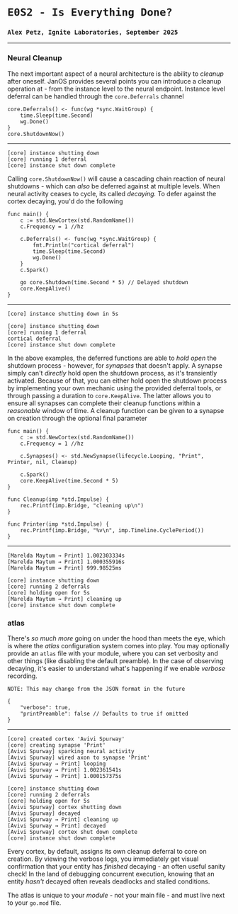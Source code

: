 # `E0S2 - Is Everything Done?`
### `Alex Petz, Ignite Laboratories, September 2025`

---

### Neural Cleanup

The next important aspect of a neural architecture is the ability to _cleanup_ after oneself.  JanOS provides several
points you can introduce a cleanup operation at - from the instance level to the neural endpoint.  Instance level
deferral can be handled through the `core.Deferrals` channel

	core.Deferrals() <- func(wg *sync.WaitGroup) {
		time.Sleep(time.Second)
		wg.Done()
	}
	core.ShutdownNow()
---
    [core] instance shutting down
    [core] running 1 deferral
    [core] instance shut down complete

Calling `core.ShutdownNow()` will cause a cascading chain reaction of neural shutdowns - which can _also_ be deferred
against at multiple levels.  When neural activity ceases to cycle, its called _decaying._  To defer against the cortex 
decaying, you'd do the following

    func main() {
        c := std.NewCortex(std.RandomName())
        c.Frequency = 1 //hz

        c.Deferrals() <- func(wg *sync.WaitGroup) {
            fmt.Println("cortical deferral")
            time.Sleep(time.Second)
            wg.Done()
        }
        c.Spark()
    
        go core.Shutdown(time.Second * 5) // Delayed shutdown
        core.KeepAlive()
    }
---
    [core] instance shutting down in 5s
    
    [core] instance shutting down
    [core] running 1 deferral
    cortical deferral
    [core] instance shut down complete

In the above examples, the deferred functions are able to _hold open_ the shutdown process - however, for _synapses_
that doesn't apply.  A synapse simply can't _directly_ hold open the shutdown process, as it's transiently activated.
Because of that, you can either hold open the shutdown process by implementing your own mechanic using the provided 
deferral tools, or through passing a duration to `core.KeepAlive`.  The latter allows you to ensure all synapses can 
complete their cleanup functions within a _reasonable_ window of time.  A cleanup function can be given to a synapse
on creation through the optional final parameter

    func main() {
        c := std.NewCortex(std.RandomName())
        c.Frequency = 1 //hz
    
        c.Synapses() <- std.NewSynapse(lifecycle.Looping, "Print", Printer, nil, Cleanup)
    
        c.Spark()
        core.KeepAlive(time.Second * 5)
    }
    
    func Cleanup(imp *std.Impulse) {
        rec.Printf(imp.Bridge, "cleaning up\n")
    }
    
    func Printer(imp *std.Impulse) {
        rec.Printf(imp.Bridge, "%v\n", imp.Timeline.CyclePeriod())
    }
---
    [Marelda Maytum ⇝ Print] 1.002303334s
    [Marelda Maytum ⇝ Print] 1.000355916s
    [Marelda Maytum ⇝ Print] 999.98525ms
    
    [core] instance shutting down
    [core] running 2 deferrals
    [core] holding open for 5s
    [Marelda Maytum ⇝ Print] cleaning up
    [core] instance shut down complete

### atlas

There's _so much more_ going on under the hood than meets the eye, which is where the _atlas_ configuration system
comes into play.  You may optionally provide an `atlas` file with your module, where you can set verbosity
and other things (like disabling the default preamble).  In the case of observing decaying, it's easier to understand
what's happening if we enable _verbose_ recording.

    NOTE: This may change from the JSON format in the future

    {
        "verbose": true,
        "printPreamble": false // Defaults to true if omitted
    }
---
    [core] created cortex 'Avivi Spurway'
    [core] creating synapse 'Print'
    [Avivi Spurway] sparking neural activity
    [Avivi Spurway] wired axon to synapse 'Print'
    [Avivi Spurway ⇝ Print] looping
    [Avivi Spurway ⇝ Print] 1.002361541s
    [Avivi Spurway ⇝ Print] 1.000157375s
    
    [core] instance shutting down
    [core] running 2 deferrals
    [core] holding open for 5s
    [Avivi Spurway] cortex shutting down
    [Avivi Spurway] decayed
    [Avivi Spurway ⇝ Print] cleaning up
    [Avivi Spurway ⇝ Print] decayed
    [Avivi Spurway] cortex shut down complete
    [core] instance shut down complete

Every cortex, by default, assigns its own cleanup deferral to core on creation.  By viewing the verbose logs, you
immediately get visual confirmation that your entity has _finished_ decaying - an often useful sanity check!  In the
land of debugging concurrent execution, knowing that an entity _hasn't_ decayed often reveals deadlocks and stalled conditions.

The atlas is unique to your _module_ - not your main file - and must live next to your `go.mod` file.  